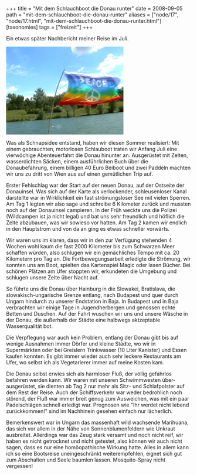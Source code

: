 +++
title = "Mit dem Schlauchboot die Donau runter"
date = 2008-09-05
path = "mit-dem-schlauchboot-die-donau-runter"
aliases = ["node/17", "node/17.html", "mit-dem-schlauchboot-die-donau-runter.html"]
[taxonomies]
tags = ["freizeit"]
+++

<p>Ein etwas sp&auml;ter Nachbericht meiner Reise im Juli.</p>
<p><img height="240" width="320" style="vertical-align: middle;" src="/files/donau-fahrt.png" alt="Auf der Donau mit Peace-Flagge" /></p>
<p>Was als Schnapsidee entstand, haben wir diesen Sommer realisiert: Mit einem gebrauchten, motorlosen Schlauboot traten wir Anfang Juli eine vierw&ouml;chige Abenteuerfahrt die Donau hinunter an. Ausger&uuml;stet mit Zelten, wasserdichten S&auml;cken, einem ausf&uuml;hrlichen Buch &uuml;ber die Donaubefahrung, einem billigen 40 Euro Beiboot und zwei Paddeln machten wir uns zu dritt von Wien aus auf einen gem&uuml;tlichen Trip auf.</p>
<!-- more -->
<p>Erster Fehlschlag war der Start auf der neuen Donau, auf der Ostseite der Donauinsel. Was sich auf der Karte als verlockender, schleusenloser Kanal darstellte war in Wirklichkeit ein fast str&ouml;mungsloser See mit vielen Sperren. Am Tag 1 legten wir also sage und schreibe 6 Kilometer zur&uuml;ck und mussten noch auf der Donauinsel campieren. In der Fr&uuml;h weckte uns die Polizei (Wildcampen ist ja nicht legal) und bat uns sehr freundlich und h&ouml;flich die Zelte abzubauen, was wir sowieso vor hatten. Am Tag 2 kamen wir endlich in den Hauptstrom und von da an ging es etwas schneller vorw&auml;rts.</p>
<p>Wir waren uns im klaren, dass wir in den zur Verf&uuml;gung stehenden 4 Wochen wohl kaum die fast 2000 Kilometer bis zum Schwarzen Meer schaffen w&uuml;rden, also schlugen wir ein gem&auml;chliches Tempo mit ca. 20 Kilometern pro Tag an. Die Fortbewegungsarbeit erledigte die Str&ouml;mung, wir sonnten uns am Boot, spielten das Kartenspiel Magic oder lasen B&uuml;cher. Bei sch&ouml;nen Pl&auml;tzen am Ufer stoppten wir, erkundeten die Umgebung und schlugen unsere Zelte &uuml;ber Nacht auf.</p>
<p>So f&uuml;hrte uns die Donau &uuml;ber Hainburg in die Slowakei, Bratislava, die slowakisch-ungarische Grenze entlang, nach Budapest und quer durch Ungarn hindurch zu unserer Endstation in Baja. In Budapest und in Baja verbrachten wir einige Tage in Jugendherbergen und genossen echte Betten und Duschen. Auf der Fahrt wuschen wir uns und unsere W&auml;sche in der Donau, die au&szlig;erhalb der St&auml;dte eine halbwegs aktzeptable Wasserqualit&auml;t bot.</p>
<p>Die Verpflegung war auch kein Problem, entlang der Donau gibt bis auf wenige Ausnahmen immer D&ouml;rfer und kleine St&auml;dte, wo wir in Superm&auml;rkten oder bei Greislern Trinkwasser (10 Liter Kanister) und Essen kaufen konnten. Es gibt immer wieder auch sehr leckere Restaurants am Ufer, wo selbst ich als Vegetarierer immer auf meine Kosten kam.</p>
<p>Die Donau selbst erwies sich als harmloser Flu&szlig;, der v&ouml;llig gefahrlos befahren werden kann. Wir waren mit unseren Schwimmwesten &uuml;ber-ausger&uuml;stet, sie dienten ab Tag 2 nur mehr als Sitz- und Schlafpolster auf dem Rest der Reise. Auch der Schiffsverkehr war weder bedrohlich noch st&ouml;rend, der Flu&szlig; war immer breit genug zum Ausweichen, was mit ein paar Padelschl&auml;gen schnell erledigt war. Prognosen wie &quot;Ihr werdet nicht lebend zur&uuml;ckkommen!&quot; sind im Nachhinein gesehen einfach nur l&auml;cherlich.</p>
<p>Bemerkenswert war in Ungarn das massenhaft wild wachsende Marihuana, das sich vor allem in der N&auml;he von Sonnenblumenfeldern wie Unkraut ausbreitet. Allerdings war das Zeug stark versamt und noch nicht reif, wir haben es nicht getrocknet und nicht getestet, also k&ouml;nnen wir auch nicht sagen, dass es nur eine hom&ouml;opathische Wirkung hatte.  Alles in allem kann ich so eine Bootsreise uneingeschr&auml;nkt weiterempfehlen, eignet sich gut zum Abschalten und Seele baumlen lassen. Mosquito-Spray nicht vergessen!</p>
        